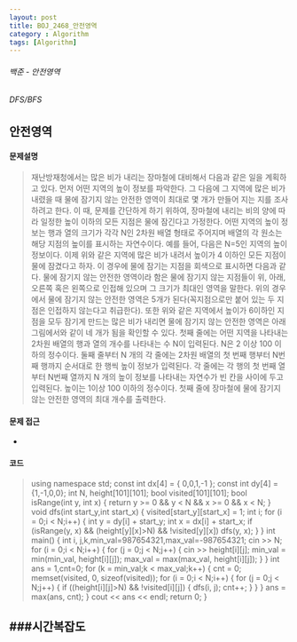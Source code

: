 ```yaml
---
layout: post
title: BOJ_2468_안전영역
category : Algorithm
tags: [Algorithm]
---
```

###### 백준 - 안전영역 

###### DFS/BFS

## 안전영역

#### 문제설명
>재난방재청에서는 많은 비가 내리는 장마철에 대비해서 다음과 같은 일을 계획하고 있다. 먼저 어떤 지역의 높이 정보를 파악한다. 그 다음에 그 지역에 많은 비가 내렸을 때 물에 잠기지 않는 안전한 영역이 최대로 몇 개가 만들어 지는 지를 조사하려고 한다. 이 때, 문제를 간단하게 하기 위하여, 장마철에 내리는 비의 양에 따라 일정한 높이 이하의 모든 지점은 물에 잠긴다고 가정한다.
어떤 지역의 높이 정보는 행과 열의 크기가 각각 N인 2차원 배열 형태로 주어지며 배열의 각 원소는 해당 지점의 높이를 표시하는 자연수이다. 예를 들어, 다음은 N=5인 지역의 높이 정보이다.
이제 위와 같은 지역에 많은 비가 내려서 높이가 4 이하인 모든 지점이 물에 잠겼다고 하자. 이 경우에 물에 잠기는 지점을 회색으로 표시하면 다음과 같다. 
물에 잠기지 않는 안전한 영역이라 함은 물에 잠기지 않는 지점들이 위, 아래, 오른쪽 혹은 왼쪽으로 인접해 있으며 그 크기가 최대인 영역을 말한다. 위의 경우에서 물에 잠기지 않는 안전한 영역은 5개가 된다(꼭지점으로만 붙어 있는 두 지점은 인접하지 않는다고 취급한다). 
또한 위와 같은 지역에서 높이가 6이하인 지점을 모두 잠기게 만드는 많은 비가 내리면 물에 잠기지 않는 안전한 영역은 아래 그림에서와 같이 네 개가 됨을 확인할 수 있다.
첫째 줄에는 어떤 지역을 나타내는 2차원 배열의 행과 열의 개수를 나타내는 수 N이 입력된다. N은 2 이상 100 이하의 정수이다. 둘째 줄부터 N 개의 각 줄에는 2차원 배열의 첫 번째 행부터 N번째 행까지 순서대로 한 행씩 높이 정보가 입력된다. 각 줄에는 각 행의 첫 번째 열부터 N번째 열까지 N 개의 높이 정보를 나타내는 자연수가 빈 칸을 사이에 두고 입력된다. 높이는 1이상 100 이하의 정수이다.
첫째 줄에 장마철에 물에 잠기지 않는 안전한 영역의 최대 개수를 출력한다. 

#### 문제 접근
- 

#### 코드

>using namespace std;
const int dx[4] = { 0,0,1,-1 };
const int dy[4] = {1,-1,0,0};
int N, height[101][101];
bool visited[101][101];
bool isRange(int y, int x) {
	return y >= 0 && y < N && x >= 0 && x < N;
}
void dfs(int start_y,int start_x) {
	visited[start_y][start_x] = 1;
	int i;
	for (i = 0;i < N;i++) {
		int y = dy[i] + start_y;
		int x = dx[i] + start_x;
		if (isRange(y, x) && (height[y][x]>N) && !visited[y][x])
			dfs(y, x);
	}
}
int main() {
	int i, j,k,min_val=987654321,max_val=-987654321;
	cin >> N;
	for (i = 0;i < N;i++) {
		for (j = 0;j < N;j++) {
			cin >> height[i][j];
			min_val = min(min_val, height[i][j]);
			max_val = max(max_val, height[i][j]);
		}
	}
	int ans = 1,cnt=0;
	for (k = min_val;k < max_val;k++) {
		cnt = 0;
		memset(visited, 0, sizeof(visited));
		for (i = 0;i < N;i++) {
			for (j = 0;j < N;j++) {
				if ((height[i][j]>N) && !visited[i][j]) {
					dfs(i, j);
					cnt++;
				}
			}
		}
		ans = max(ans, cnt);
	}
	cout << ans << endl;
	return 0;
}

###시간복잡도
- 